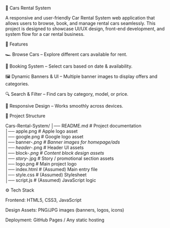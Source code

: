 🚗 Cars Rental System

A responsive and user-friendly Car Rental System web application that allows users to browse, book, and manage rental cars seamlessly. This project is designed to showcase UI/UX design, front-end development, and system flow for a car rental business.

📌 Features

🏎️ Browse Cars – Explore different cars available for rent.

📅 Booking System – Select cars based on date & availability.

🖼️ Dynamic Banners & UI – Multiple banner images to display offers and categories.

🔍 Search & Filter – Find cars by category, model, or price.

📱 Responsive Design – Works smoothly across devices.

📂 Project Structure

Cars-Rental-System/
│── README.md              # Project documentation  
│── apple.png              # Apple logo asset  
│── google.png             # Google logo asset  
│── banner-*.png           # Banner images for homepage/ads  
│── header-*.png           # Header UI assets  
│── block-*.png            # Content block design assets  
│── story-*.jpg            # Story / promotional section assets  
│── logo.png               # Main project logo  
│── index.html             # (Assumed) Main entry file  
│── style.css              # (Assumed) Stylesheet  
│── script.js              # (Assumed) JavaScript logic  

⚙️ Tech Stack

Frontend: HTML5, CSS3, JavaScript

Design Assets: PNG/JPG images (banners, logos, icons)

Deployment: GitHub Pages / Any static hosting
